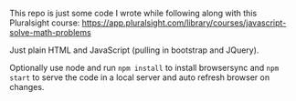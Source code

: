 This repo is just some code I wrote while following along with this Pluralsight course: https://app.pluralsight.com/library/courses/javascript-solve-math-problems

Just plain HTML and JavaScript (pulling in bootstrap and JQuery).

Optionally use node and run `npm install` to install browsersync and `npm start` to serve the code in a local server and auto refresh browser on changes.